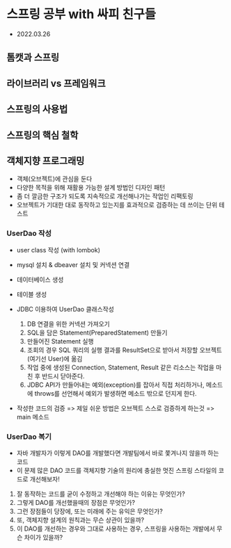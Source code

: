 # 스프링 공부 with 싸피 친구들

- 2022.03.26

## 톰캣과 스프링

## 라이브러리 vs 프레임워크

## 스프링의 사용법

## 스프링의 핵심 철학

## 객체지향 프로그래밍

- 객체(오브젝트)에 관심을 둔다
- 다양한 목적을 위해 재활용 가능한 설계 방법인 디자인 패턴
- 좀 더 깔금한 구조가 되도록 지속적으로 개선해나가는 작업인 리팩토링
- 오브젝트가 기대한 대로 동작하고 있는지를 효과적으로 검증하는 데 쓰이는 단위 테스트

### UserDao 작성

- user class 작성 (with lombok)
- mysql 설치 & dbeaver 설치 및 커넥션 연결
- 데이터베이스 생성
- 테이블 생성

- JDBC 이용하여 UserDao 클래스작성
	1. DB 연결을 위한 커넥션 가져오기
	2. SQL을 담은 Statement(PreparedStatement) 만들기
	3. 만들어진 Statement 실행
	4. 조회의 경우 SQL 쿼리의 실행 결과를 ResultSet으로 받아서 저장할 오브젝트 (여기선 User)에 옮김
	5. 작업 중에 생성된 Connection, Statement, Result 같은 리소스는 작업을 마친 후 반드시 닫아준다.
	6. JDBC API가 만들어내는 예외(exception)를 잡아서 직접 처리하거나, 메소드에 throws를 선언해서 예외가 발생하면 메소드 밖으로 던지게 한다.
	
- 작성한 코드의 검증 => 제일 쉬운 방법은 오브젝트 스스로 검증하게 하는것 => main 메소드

### UserDao 복기

- 자바 개발자가 이렇게 DAO를 개발했다면 개발팀에서 바로 쫓겨나지 않을까 하는 코드
- 이 문제 많은 DAO 코드를 객체지향 기술의 원리에 충실한 멋진 스프링 스타일의 코드로 개선해보자!

1. 잘 동작하는 코드를 굳이 수정하고 개선해야 하는 이유는 무엇인가?
2. 그렇게 DAO를 개선했을때의 장점은 무엇인가?
3. 그런 장점들이 당장에, 또는 미래에 주는 유익은 무엇인가?
4. 또, 객체지향 설계의 원칙과는 무슨 상관이 있을까?
5. 이 DAO를 개선하는 경우와 그대로 사용하는 경우, 스프링을 사용하는 개발에서 무슨 차이가 있을까?
